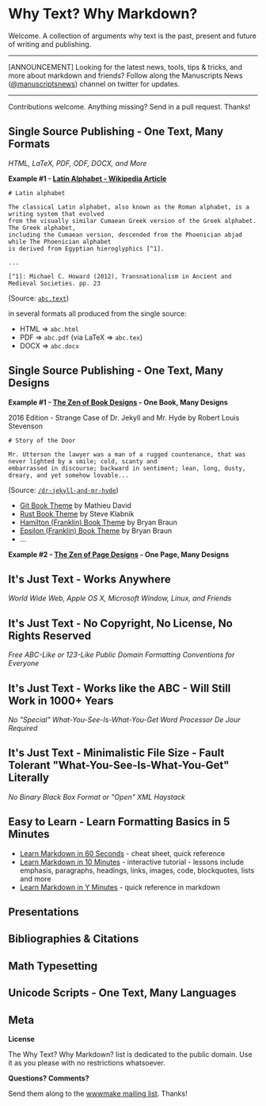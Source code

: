 # Why Text? Why Markdown? 

Welcome. A collection of arguments why text is the past, present and future
of writing and publishing.


---

[ANNOUNCEMENT] Looking for the latest news, tools, tips & tricks, and more
about markdown and friends?
Follow along the Manuscripts News ([@manuscriptsnews](https://twitter.com/manuscriptsnews)) channel on twitter for updates.

---

Contributions welcome. Anything missing? Send in a pull request. Thanks! 


## Single Source Publishing - One Text, Many Formats

_HTML, LaTeX, PDF, ODF, DOCX, and More_

**Example #1 - [Latin Alphabet - Wikipedia Article](https://en.wikipedia.org/wiki/Latin_alphabet)**

    # Latin alphabet
    
    The classical Latin alphabet, also known as the Roman alphabet, is a writing system that evolved
    from the visually similar Cumaean Greek version of the Greek alphabet. The Greek alphabet,
    including the Cumaean version, descended from the Phoenician abjad while The Phoenician alphabet
    is derived from Egyptian hieroglyphics [^1].
    
    ...
    
    [^1]: Michael C. Howard (2012), Transnationalism in Ancient and Medieval Societies. pp. 23

(Source: [`abc.text`](samples/abc.text))

in several formats all produced from the single source:

- HTML => `abc.html`
- PDF  => `abc.pdf` (via LaTeX => `abc.tex`)
- DOCX => `abc.docx`


## Single Source Publishing - One Text, Many Designs

**Example #1 - [The Zen of Book Designs](https://github.com/bookdesigns) - One Book, Many Designs** 

2016 Edition - Strange Case of Dr. Jekyll and Mr. Hyde by Robert Louis Stevenson

    # Story of the Door
    
    Mr. Utterson the lawyer was a man of a rugged countenance, that was never lighted by a smile; cold, scanty and 
    embarrassed in discourse; backward in sentiment; lean, long, dusty, dreary, and yet somehow lovable...

(Source: [`/dr-jekyll-and-mr-hyde`](https://github.com/manuscripts/dr-jekyll-and-mr-hyde))

- [Git Book Theme](http://bookdesigns.github.io/book-git) by Mathieu David
- [Rust Book Theme](http://bookdesigns.github.io/book-rust) by Steve Klabnik
- [Hamilton (Franklin) Book Theme](http://bookdesigns.github.io/book-hamilton) by Bryan Braun
- [Epsilon (Franklin) Book Theme](http://bookdesigns.github.io/book-epsilon) by Bryan Braun
- ...

**Example #2 - [The Zen of Page Designs](https://github.com/pagedesigns) - One Page, Many Designs**



## It's Just Text - Works Anywhere 

_World Wide Web, Apple OS X, Microsoft Window, Linux, and Friends_


## It's Just Text - No Copyright, No License, No Rights Reserved

_Free ABC-Like or 123-Like Public Domain Formatting Conventions for Everyone_


## It's Just Text - Works like the ABC - Will Still Work in 1000+ Years 

_No "Special" What-You-See-Is-What-You-Get Word Processor De Jour Required_ 


## It's Just Text - Minimalistic File Size - Fault Tolerant "What-You-See-Is-What-You-Get" Literally 

_No Binary Black Box Format or "Open" XML Haystack_


## Easy to Learn - Learn Formatting Basics in 5 Minutes

- [Learn Markdown in 60 Seconds](http://commonmark.org/help) - cheat sheet, quick reference
- [Learn Markdown in 10 Minutes](http://commonmark.org/help/tutorial) - interactive tutorial - lessons include emphasis, paragraphs, headings, links, images, code, blockquotes, lists and more
- [Learn Markdown in Y Minutes](https://learnxinyminutes.com/docs/markdown) - quick reference in markdown


## Presentations



## Bibliographies & Citations


## Math Typesetting


## Unicode Scripts - One Text, Many Languages





## Meta

**License**

The Why Text? Why Markdown? list is dedicated to the public domain. Use it as you please with no restrictions whatsoever.

**Questions? Comments?**

Send them along to the [wwwmake mailing list](http://groups.google.com/group/wwwmake). Thanks!



